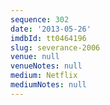 ```yaml
---
sequence: 302
date: '2013-05-26'
imdbId: tt0464196
slug: severance-2006
venue: null
venueNotes: null
medium: Netflix
mediumNotes: null
---
```


